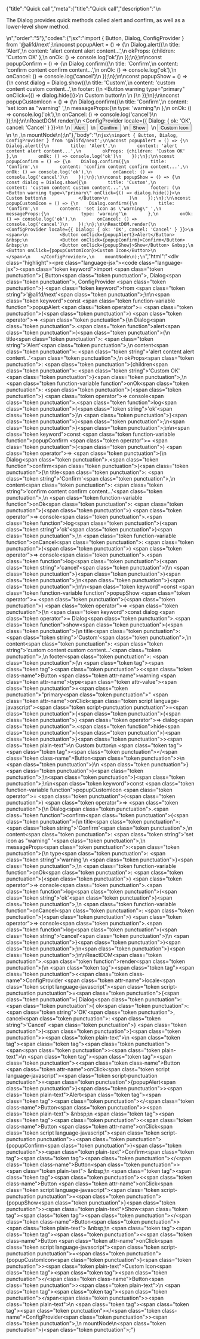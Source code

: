 {"title":"Quick call","meta":{"title":"Quick call","description":"\n<p>The Dialog provides quick methods called alert and confirm, as well as a lower-level show method.</p>\n","order":"5"},"codes":{"jsx":"import { Button, Dialog, ConfigProvider } from '@alifd/next';\n\nconst popupAlert = () => {\n    Dialog.alert({\n        title: 'Alert',\n        content: 'alert content alert content...',\n        okProps: {children: 'Custom OK' },\n        onOk: () => console.log('ok')\n    });\n};\n\nconst popupConfirm = () => {\n    Dialog.confirm({\n        title: 'Confirm',\n        content: 'confirm content confirm content...',\n        onOk: () => console.log('ok'),\n        onCancel: () => console.log('cancel')\n    });\n};\n\nconst popupShow = () => {\n    const dialog = Dialog.show({\n        title: 'Custom',\n        content: 'custom content custom content...',\n        footer: (\n            <Button warning type=\"primary\" onClick={() => dialog.hide()}>\n                Custom button\n            </Button>\n        )\n    });\n};\n\nconst popupCustomIcon = () => {\n    Dialog.confirm({\n        title: 'Confirm',\n        content: 'set icon as \"warning\" ',\n        messageProps:{\n            type: 'warning'\n        },\n        onOk: () => console.log('ok'),\n        onCancel: () => console.log('cancel')\n    });\n};\n\nReactDOM.render(\n    <ConfigProvider locale={{ Dialog: { ok: 'OK', cancel: 'Cancel' } }}>\n        <span>\n            <Button onClick={popupAlert}>Alert</Button> &nbsp;\n            <Button onClick={popupConfirm}>Confirm</Button> &nbsp;\n            <Button onClick={popupShow}>Show</Button> &nbsp;\n            <Button onClick={popupCustomIcon}>Custom Icon</Button>\n        </span>\n    </ConfigProvider>,\n    mountNode\n);\n"},"body":"\n````jsx\nimport { Button, Dialog, ConfigProvider } from '@alifd/next';\n\nconst popupAlert = () => {\n    Dialog.alert({\n        title: 'Alert',\n        content: 'alert content alert content...',\n        okProps: {children: 'Custom OK' },\n        onOk: () => console.log('ok')\n    });\n};\n\nconst popupConfirm = () => {\n    Dialog.confirm({\n        title: 'Confirm',\n        content: 'confirm content confirm content...',\n        onOk: () => console.log('ok'),\n        onCancel: () => console.log('cancel')\n    });\n};\n\nconst popupShow = () => {\n    const dialog = Dialog.show({\n        title: 'Custom',\n        content: 'custom content custom content...',\n        footer: (\n            <Button warning type=\"primary\" onClick={() => dialog.hide()}>\n                Custom button\n            </Button>\n        )\n    });\n};\n\nconst popupCustomIcon = () => {\n    Dialog.confirm({\n        title: 'Confirm',\n        content: 'set icon as \"warning\" ',\n        messageProps:{\n            type: 'warning'\n        },\n        onOk: () => console.log('ok'),\n        onCancel: () => console.log('cancel')\n    });\n};\n\nReactDOM.render(\n    <ConfigProvider locale={{ Dialog: { ok: 'OK', cancel: 'Cancel' } }}>\n        <span>\n            <Button onClick={popupAlert}>Alert</Button> &nbsp;\n            <Button onClick={popupConfirm}>Confirm</Button> &nbsp;\n            <Button onClick={popupShow}>Show</Button> &nbsp;\n            <Button onClick={popupCustomIcon}>Custom Icon</Button>\n        </span>\n    </ConfigProvider>,\n    mountNode\n);\n````","html":"<script>(function(){'use strict';\n\nvar _next = require('@alifd/next');\n\nvar popupAlert = function popupAlert() {\n    _next.Dialog.alert({\n        title: 'Alert',\n        content: 'alert content alert content...',\n        okProps: { children: 'Custom OK' },\n        onOk: function onOk() {\n            return console.log('ok');\n        }\n    });\n};\n\nvar popupConfirm = function popupConfirm() {\n    _next.Dialog.confirm({\n        title: 'Confirm',\n        content: 'confirm content confirm content...',\n        onOk: function onOk() {\n            return console.log('ok');\n        },\n        onCancel: function onCancel() {\n            return console.log('cancel');\n        }\n    });\n};\n\nvar popupShow = function popupShow() {\n    var dialog = _next.Dialog.show({\n        title: 'Custom',\n        content: 'custom content custom content...',\n        footer: React.createElement(\n            _next.Button,\n            { warning: true, type: 'primary', onClick: function onClick() {\n                    return dialog.hide();\n                } },\n            'Custom button'\n        )\n    });\n};\n\nvar popupCustomIcon = function popupCustomIcon() {\n    _next.Dialog.confirm({\n        title: 'Confirm',\n        content: 'set icon as \"warning\" ',\n        messageProps: {\n            type: 'warning'\n        },\n        onOk: function onOk() {\n            return console.log('ok');\n        },\n        onCancel: function onCancel() {\n            return console.log('cancel');\n        }\n    });\n};\n\nReactDOM.render(React.createElement(\n    _next.ConfigProvider,\n    { locale: { Dialog: { ok: 'OK', cancel: 'Cancel' } } },\n    React.createElement(\n        'span',\n        null,\n        React.createElement(\n            _next.Button,\n            { onClick: popupAlert },\n            'Alert'\n        ),\n        ' \\xA0',\n        React.createElement(\n            _next.Button,\n            { onClick: popupConfirm },\n            'Confirm'\n        ),\n        ' \\xA0',\n        React.createElement(\n            _next.Button,\n            { onClick: popupShow },\n            'Show'\n        ),\n        ' \\xA0',\n        React.createElement(\n            _next.Button,\n            { onClick: popupCustomIcon },\n            'Custom Icon'\n        )\n    )\n), mountNode);})()</script><div class=\"highlight\"><pre class=\"language-jsx\"><code class=\"language-jsx\"><span class=\"token keyword\">import</span> <span class=\"token punctuation\">{</span> Button<span class=\"token punctuation\">,</span> Dialog<span class=\"token punctuation\">,</span> ConfigProvider <span class=\"token punctuation\">}</span> <span class=\"token keyword\">from</span> <span class=\"token string\">'@alifd/next'</span><span class=\"token punctuation\">;</span>\n\n<span class=\"token keyword\">const</span> <span class=\"token function-variable function\">popupAlert</span> <span class=\"token operator\">=</span> <span class=\"token punctuation\">(</span><span class=\"token punctuation\">)</span> <span class=\"token operator\">=></span> <span class=\"token punctuation\">{</span>\n    Dialog<span class=\"token punctuation\">.</span><span class=\"token function\">alert</span><span class=\"token punctuation\">(</span><span class=\"token punctuation\">{</span>\n        title<span class=\"token punctuation\">:</span> <span class=\"token string\">'Alert'</span><span class=\"token punctuation\">,</span>\n        content<span class=\"token punctuation\">:</span> <span class=\"token string\">'alert content alert content...'</span><span class=\"token punctuation\">,</span>\n        okProps<span class=\"token punctuation\">:</span> <span class=\"token punctuation\">{</span>children<span class=\"token punctuation\">:</span> <span class=\"token string\">'Custom OK'</span> <span class=\"token punctuation\">}</span><span class=\"token punctuation\">,</span>\n        <span class=\"token function-variable function\">onOk</span><span class=\"token punctuation\">:</span> <span class=\"token punctuation\">(</span><span class=\"token punctuation\">)</span> <span class=\"token operator\">=></span> console<span class=\"token punctuation\">.</span><span class=\"token function\">log</span><span class=\"token punctuation\">(</span><span class=\"token string\">'ok'</span><span class=\"token punctuation\">)</span>\n    <span class=\"token punctuation\">}</span><span class=\"token punctuation\">)</span><span class=\"token punctuation\">;</span>\n<span class=\"token punctuation\">}</span><span class=\"token punctuation\">;</span>\n\n<span class=\"token keyword\">const</span> <span class=\"token function-variable function\">popupConfirm</span> <span class=\"token operator\">=</span> <span class=\"token punctuation\">(</span><span class=\"token punctuation\">)</span> <span class=\"token operator\">=></span> <span class=\"token punctuation\">{</span>\n    Dialog<span class=\"token punctuation\">.</span><span class=\"token function\">confirm</span><span class=\"token punctuation\">(</span><span class=\"token punctuation\">{</span>\n        title<span class=\"token punctuation\">:</span> <span class=\"token string\">'Confirm'</span><span class=\"token punctuation\">,</span>\n        content<span class=\"token punctuation\">:</span> <span class=\"token string\">'confirm content confirm content...'</span><span class=\"token punctuation\">,</span>\n        <span class=\"token function-variable function\">onOk</span><span class=\"token punctuation\">:</span> <span class=\"token punctuation\">(</span><span class=\"token punctuation\">)</span> <span class=\"token operator\">=></span> console<span class=\"token punctuation\">.</span><span class=\"token function\">log</span><span class=\"token punctuation\">(</span><span class=\"token string\">'ok'</span><span class=\"token punctuation\">)</span><span class=\"token punctuation\">,</span>\n        <span class=\"token function-variable function\">onCancel</span><span class=\"token punctuation\">:</span> <span class=\"token punctuation\">(</span><span class=\"token punctuation\">)</span> <span class=\"token operator\">=></span> console<span class=\"token punctuation\">.</span><span class=\"token function\">log</span><span class=\"token punctuation\">(</span><span class=\"token string\">'cancel'</span><span class=\"token punctuation\">)</span>\n    <span class=\"token punctuation\">}</span><span class=\"token punctuation\">)</span><span class=\"token punctuation\">;</span>\n<span class=\"token punctuation\">}</span><span class=\"token punctuation\">;</span>\n\n<span class=\"token keyword\">const</span> <span class=\"token function-variable function\">popupShow</span> <span class=\"token operator\">=</span> <span class=\"token punctuation\">(</span><span class=\"token punctuation\">)</span> <span class=\"token operator\">=></span> <span class=\"token punctuation\">{</span>\n    <span class=\"token keyword\">const</span> dialog <span class=\"token operator\">=</span> Dialog<span class=\"token punctuation\">.</span><span class=\"token function\">show</span><span class=\"token punctuation\">(</span><span class=\"token punctuation\">{</span>\n        title<span class=\"token punctuation\">:</span> <span class=\"token string\">'Custom'</span><span class=\"token punctuation\">,</span>\n        content<span class=\"token punctuation\">:</span> <span class=\"token string\">'custom content custom content...'</span><span class=\"token punctuation\">,</span>\n        footer<span class=\"token punctuation\">:</span> <span class=\"token punctuation\">(</span>\n            <span class=\"token tag\"><span class=\"token tag\"><span class=\"token punctuation\">&lt;</span><span class=\"token class-name\">Button</span></span> <span class=\"token attr-name\">warning</span> <span class=\"token attr-name\">type</span><span class=\"token attr-value\"><span class=\"token punctuation\">=</span><span class=\"token punctuation\">\"</span>primary<span class=\"token punctuation\">\"</span></span> <span class=\"token attr-name\">onClick</span><span class=\"token script language-javascript\"><span class=\"token script-punctuation punctuation\">=</span><span class=\"token punctuation\">{</span><span class=\"token punctuation\">(</span><span class=\"token punctuation\">)</span> <span class=\"token operator\">=></span> dialog<span class=\"token punctuation\">.</span><span class=\"token function\">hide</span><span class=\"token punctuation\">(</span><span class=\"token punctuation\">)</span><span class=\"token punctuation\">}</span></span><span class=\"token punctuation\">></span></span><span class=\"token plain-text\">\n                Custom button\n            </span><span class=\"token tag\"><span class=\"token tag\"><span class=\"token punctuation\">&lt;/</span><span class=\"token class-name\">Button</span></span><span class=\"token punctuation\">></span></span>\n        <span class=\"token punctuation\">)</span>\n    <span class=\"token punctuation\">}</span><span class=\"token punctuation\">)</span><span class=\"token punctuation\">;</span>\n<span class=\"token punctuation\">}</span><span class=\"token punctuation\">;</span>\n\n<span class=\"token keyword\">const</span> <span class=\"token function-variable function\">popupCustomIcon</span> <span class=\"token operator\">=</span> <span class=\"token punctuation\">(</span><span class=\"token punctuation\">)</span> <span class=\"token operator\">=></span> <span class=\"token punctuation\">{</span>\n    Dialog<span class=\"token punctuation\">.</span><span class=\"token function\">confirm</span><span class=\"token punctuation\">(</span><span class=\"token punctuation\">{</span>\n        title<span class=\"token punctuation\">:</span> <span class=\"token string\">'Confirm'</span><span class=\"token punctuation\">,</span>\n        content<span class=\"token punctuation\">:</span> <span class=\"token string\">'set icon as \"warning\" '</span><span class=\"token punctuation\">,</span>\n        messageProps<span class=\"token punctuation\">:</span><span class=\"token punctuation\">{</span>\n            type<span class=\"token punctuation\">:</span> <span class=\"token string\">'warning'</span>\n        <span class=\"token punctuation\">}</span><span class=\"token punctuation\">,</span>\n        <span class=\"token function-variable function\">onOk</span><span class=\"token punctuation\">:</span> <span class=\"token punctuation\">(</span><span class=\"token punctuation\">)</span> <span class=\"token operator\">=></span> console<span class=\"token punctuation\">.</span><span class=\"token function\">log</span><span class=\"token punctuation\">(</span><span class=\"token string\">'ok'</span><span class=\"token punctuation\">)</span><span class=\"token punctuation\">,</span>\n        <span class=\"token function-variable function\">onCancel</span><span class=\"token punctuation\">:</span> <span class=\"token punctuation\">(</span><span class=\"token punctuation\">)</span> <span class=\"token operator\">=></span> console<span class=\"token punctuation\">.</span><span class=\"token function\">log</span><span class=\"token punctuation\">(</span><span class=\"token string\">'cancel'</span><span class=\"token punctuation\">)</span>\n    <span class=\"token punctuation\">}</span><span class=\"token punctuation\">)</span><span class=\"token punctuation\">;</span>\n<span class=\"token punctuation\">}</span><span class=\"token punctuation\">;</span>\n\nReactDOM<span class=\"token punctuation\">.</span><span class=\"token function\">render</span><span class=\"token punctuation\">(</span>\n    <span class=\"token tag\"><span class=\"token tag\"><span class=\"token punctuation\">&lt;</span><span class=\"token class-name\">ConfigProvider</span></span> <span class=\"token attr-name\">locale</span><span class=\"token script language-javascript\"><span class=\"token script-punctuation punctuation\">=</span><span class=\"token punctuation\">{</span><span class=\"token punctuation\">{</span> Dialog<span class=\"token punctuation\">:</span> <span class=\"token punctuation\">{</span> ok<span class=\"token punctuation\">:</span> <span class=\"token string\">'OK'</span><span class=\"token punctuation\">,</span> cancel<span class=\"token punctuation\">:</span> <span class=\"token string\">'Cancel'</span> <span class=\"token punctuation\">}</span> <span class=\"token punctuation\">}</span><span class=\"token punctuation\">}</span></span><span class=\"token punctuation\">></span></span><span class=\"token plain-text\">\n        </span><span class=\"token tag\"><span class=\"token tag\"><span class=\"token punctuation\">&lt;</span>span</span><span class=\"token punctuation\">></span></span><span class=\"token plain-text\">\n            </span><span class=\"token tag\"><span class=\"token tag\"><span class=\"token punctuation\">&lt;</span><span class=\"token class-name\">Button</span></span> <span class=\"token attr-name\">onClick</span><span class=\"token script language-javascript\"><span class=\"token script-punctuation punctuation\">=</span><span class=\"token punctuation\">{</span>popupAlert<span class=\"token punctuation\">}</span></span><span class=\"token punctuation\">></span></span><span class=\"token plain-text\">Alert</span><span class=\"token tag\"><span class=\"token tag\"><span class=\"token punctuation\">&lt;/</span><span class=\"token class-name\">Button</span></span><span class=\"token punctuation\">></span></span><span class=\"token plain-text\"> &amp;nbsp;\n            </span><span class=\"token tag\"><span class=\"token tag\"><span class=\"token punctuation\">&lt;</span><span class=\"token class-name\">Button</span></span> <span class=\"token attr-name\">onClick</span><span class=\"token script language-javascript\"><span class=\"token script-punctuation punctuation\">=</span><span class=\"token punctuation\">{</span>popupConfirm<span class=\"token punctuation\">}</span></span><span class=\"token punctuation\">></span></span><span class=\"token plain-text\">Confirm</span><span class=\"token tag\"><span class=\"token tag\"><span class=\"token punctuation\">&lt;/</span><span class=\"token class-name\">Button</span></span><span class=\"token punctuation\">></span></span><span class=\"token plain-text\"> &amp;nbsp;\n            </span><span class=\"token tag\"><span class=\"token tag\"><span class=\"token punctuation\">&lt;</span><span class=\"token class-name\">Button</span></span> <span class=\"token attr-name\">onClick</span><span class=\"token script language-javascript\"><span class=\"token script-punctuation punctuation\">=</span><span class=\"token punctuation\">{</span>popupShow<span class=\"token punctuation\">}</span></span><span class=\"token punctuation\">></span></span><span class=\"token plain-text\">Show</span><span class=\"token tag\"><span class=\"token tag\"><span class=\"token punctuation\">&lt;/</span><span class=\"token class-name\">Button</span></span><span class=\"token punctuation\">></span></span><span class=\"token plain-text\"> &amp;nbsp;\n            </span><span class=\"token tag\"><span class=\"token tag\"><span class=\"token punctuation\">&lt;</span><span class=\"token class-name\">Button</span></span> <span class=\"token attr-name\">onClick</span><span class=\"token script language-javascript\"><span class=\"token script-punctuation punctuation\">=</span><span class=\"token punctuation\">{</span>popupCustomIcon<span class=\"token punctuation\">}</span></span><span class=\"token punctuation\">></span></span><span class=\"token plain-text\">Custom Icon</span><span class=\"token tag\"><span class=\"token tag\"><span class=\"token punctuation\">&lt;/</span><span class=\"token class-name\">Button</span></span><span class=\"token punctuation\">></span></span><span class=\"token plain-text\">\n        </span><span class=\"token tag\"><span class=\"token tag\"><span class=\"token punctuation\">&lt;/</span>span</span><span class=\"token punctuation\">></span></span><span class=\"token plain-text\">\n    </span><span class=\"token tag\"><span class=\"token tag\"><span class=\"token punctuation\">&lt;/</span><span class=\"token class-name\">ConfigProvider</span></span><span class=\"token punctuation\">></span></span><span class=\"token punctuation\">,</span>\n    mountNode\n<span class=\"token punctuation\">)</span><span class=\"token punctuation\">;</span></code></pre></div>"}